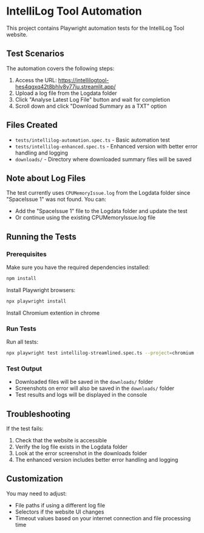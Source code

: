 # IntelliLog Tool Automation

This project contains Playwright automation tests for the IntelliLog Tool website.

## Test Scenarios

The automation covers the following steps:

1. Access the URL: https://intellilogtool-hes4qgxq42t8bhlv8y77ju.streamlit.app/
2. Upload a log file from the Logdata folder
3. Click "Analyse Latest Log File" button and wait for completion
4. Scroll down and click "Download Summary as a TXT" option

## Files Created

- `tests/intellilog-automation.spec.ts` - Basic automation test
- `tests/intellilog-enhanced.spec.ts` - Enhanced version with better error handling and logging
- `downloads/` - Directory where downloaded summary files will be saved

## Note about Log Files

The test currently uses `CPUMemoryIssue.log` from the Logdata folder since "SpaceIssue 1" was not found. You can:

- Add the "SpaceIssue 1" file to the Logdata folder and update the test
- Or continue using the existing CPUMemoryIssue.log file

## Running the Tests

### Prerequisites

Make sure you have the required dependencies installed:

```bash
npm install
```

Install Playwright browsers:

```bash
npx playwright install
```

Install Chromium extention in chrome

### Run Tests

Run all tests:

```bash
npx playwright test intellilog-streamlined.spec.ts --project=chromium --headed

```

### Test Output

- Downloaded files will be saved in the `downloads/` folder
- Screenshots on error will also be saved in the `downloads/` folder
- Test results and logs will be displayed in the console

## Troubleshooting

If the test fails:

1. Check that the website is accessible
2. Verify the log file exists in the Logdata folder
3. Look at the error screenshot in the downloads folder
4. The enhanced version includes better error handling and logging

## Customization

You may need to adjust:

- File paths if using a different log file
- Selectors if the website UI changes
- Timeout values based on your internet connection and file processing time
